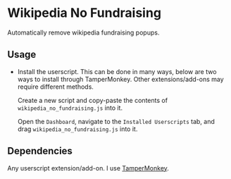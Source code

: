 # Wikipedia No Fundraising

Automatically remove wikipedia fundraising popups.

## Usage

- Install the userscript. This can be done in many ways, below are two ways to install through TamperMonkey. Other extensions/add-ons may require different methods.

    Create a new script and copy-paste the contents of `wikipedia_no_fundraising.js` into it.

    Open the `Dashboard`, navigate to the `Installed Userscripts` tab, and drag `wikipedia_no_fundraising.js` into it.

## Dependencies

Any userscript extension/add-on. I use [TamperMonkey](https://www.tampermonkey.net/).